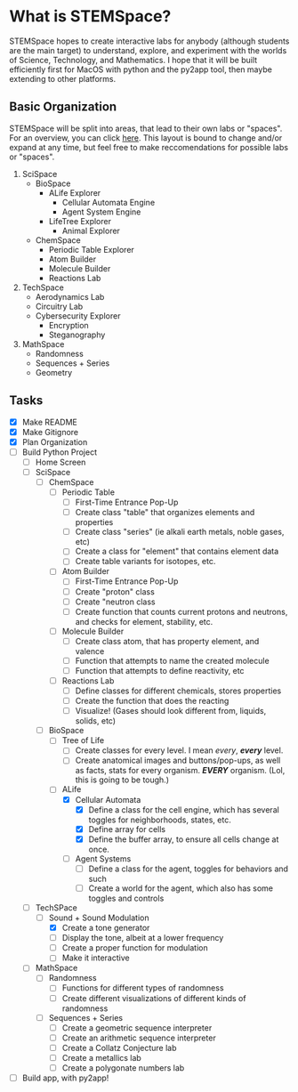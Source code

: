 # What is STEMSpace?
STEMSpace hopes to create interactive labs for anybody (although students are the main target) to understand, explore, and experiment with the worlds of Science, Technology, and Mathematics. I hope that it will be built efficiently first for MacOS with python and the py2app tool, then maybe extending to other platforms.

## Basic Organization
STEMSpace will be split into areas, that lead to their own labs or "spaces". For an overview, you can click [here](https://coggle.it/diagram/YDJtVy31dzpo0GU4/t/stemspace-frame-layout/ede6290155445b981a58907b730c278a6a8ad11c5b30106bd9e99eeb650f94b0). This layout is bound to change and/or expand at any time, but feel free to make reccomendations for possible labs or "spaces".

1. SciSpace
    - BioSpace
        - ALife Explorer
            - Cellular Automata Engine
            - Agent System Engine
        - LifeTree Explorer
            - Animal Explorer
    - ChemSpace
        - Periodic Table Explorer
        - Atom Builder
        - Molecule Builder
        - Reactions Lab
2. TechSpace
    - Aerodynamics Lab
    - Circuitry Lab
    - Cybersecurity Explorer
        - Encryption
        - Steganography
3. MathSpace
    - Randomness
    - Sequences + Series
    - Geometry

## Tasks
- [x] Make README
- [x] Make Gitignore
- [x] Plan Organization
- [ ] Build Python Project
    - [ ] Home Screen
    - [ ] SciSpace
        - [ ] ChemSpace
            - [ ] Periodic Table
                - [ ] First-Time Entrance Pop-Up
                - [ ] Create class "table" that organizes elements and properties
                - [ ] Create class "series" (ie alkali earth metals, noble gases, etc)
                - [ ] Create a class for "element" that contains element data
                - [ ] Create table variants for isotopes, etc.
            - [ ] Atom Builder
                - [ ] First-Time Entrance Pop-Up
                - [ ] Create "proton" class
                - [ ] Create "neutron class
                - [ ] Create function that counts current protons and neutrons, and 
                checks for element, stability, etc.
            - [ ] Molecule Builder
                - [ ] Create class atom, that has property element, and valence
                - [ ] Function that attempts to name the created molecule
                - [ ] Function that attempts to define reactivity, etc
            - [ ] Reactions Lab
                - [ ] Define classes for different chemicals, stores properties
                - [ ] Create the function that does the reacting
                - [ ] Visualize! (Gases should look different from, liquids, solids, etc)
        - [ ] BioSpace
            - [ ] Tree of Life
                - [ ] Create classes for every level. I mean *every*, ***every*** level.
                - [ ] Create anatomical images and buttons/pop-ups, as well as facts, stats for every organism. ***EVERY*** organism. (Lol, this is going to be tough.)
            -  [ ] ALife
                - [x] Cellular Automata
                    - [x] Define a class for the cell engine, which has several toggles for neighborhoods, states, etc.
                    - [x] Define array for cells
                    - [x] Define the buffer array, to ensure all cells change at once.
                - [ ] Agent Systems
                    - [ ] Define a class for the agent, toggles for behaviors and such
                    - [ ] Create a world for the agent, which also has some toggles and controls
    - [ ] TechSPace
        - [ ] Sound + Sound Modulation
            - [x] Create a tone generator
            - [ ] Display the tone, albeit at a lower frequency
            - [ ] Create a proper function for modulation
            - [ ] Make it interactive
    - [ ] MathSpace
        - [ ] Randomness
            - [ ] Functions for different types of randomness
            - [ ] Create different visualizations of different kinds of randomness
        - [ ] Sequences + Series
            - [ ] Create a geometric sequence interpreter
            - [ ] Create an arithmetic sequence interpreter
            - [ ] Create a Collatz Conjecture lab
            - [ ] Create a metallics lab
            - [ ] Create a polygonate numbers lab
- [ ] Build app, with py2app!